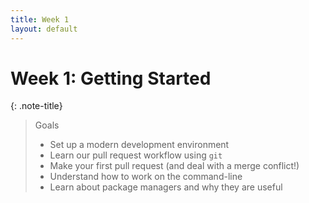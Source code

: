 ```yaml
---
title: Week 1
layout: default
---
```


# Week 1: Getting Started

{: .note-title}
> Goals
>
> - Set up a modern development environment
> - Learn our pull request workflow using `git`
> - Make your first pull request (and deal with a merge conflict!)
> - Understand how to work on the command-line
> - Learn about package managers and why they are useful
